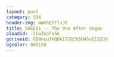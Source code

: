 ```yaml
---
layout: post 
category: S06 
header-img: wWmhQSTlsJE 
title: S06E01 -- The One After Vegas 
oloadid: -7LwZeoFvSk 
gdriveid: 0B8nsuTHQDAI7ZGZKSU45aEI5ZU0 
bgcolor: 046158
--- 
```

<!--more--> 
